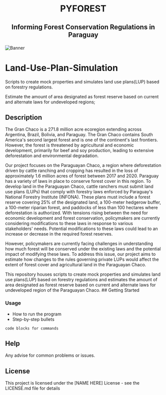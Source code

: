 <h1 align="center">

PYFOREST

</h1>

<h2 align="center">

Informing Forest Conservation Regulations in Paraguay

</h2>

<p align="center">

![Banner](src=https://github.com/cp-PYFOREST/Land-Use-Plan-Simulation/blob/141ed65331b9dd3bac32c19ad4b18dcbacfd8375/img/banner.png)

</p>

# Land-Use-Plan-Simulation

Scripts to create mock properties and simulates land use plans(LUP) based on forestry regulations.

Estimate the amount of area designated as forest reserve based on current and alternate laws for undeveloped regions;

## Description

The Gran Chaco is a 271.8 million acre ecoregion extending across Argentina, Brazil, Bolivia, and Paraguay. The Gran Chaco contains South America's second largest forest and is one of the continent's last frontiers. However, the forest is threatened by agricultural and economic development, primarily for beef and soy production, leading to extensive deforestation and environmental degradation.

Our project focuses on the Paraguayan Chaco, a region where deforestation driven by cattle ranching and cropping has resulted in the loss of approximately 1.6 million acres of forest between 2017 and 2020. Paraguay has a variety of laws in place to conserve forest cover in this region. To develop land in the Paraguayan Chaco, cattle ranchers must submit land use plans (LUPs) that comply with forestry laws enforced by Paraguay's National Forestry Institute (INFONA). These plans must include a forest reserve covering 25% of the designated land, a 100-meter hedgerow buffer, a 100-meter riparian forest, and paddocks of less than 100 hectares where deforestation is authorized. With tensions rising between the need for economic development and forest conservation, policymakers are currently considering modifications to these laws in response to various stakeholders' needs. Potential modifications to these laws could lead to an increase or decrease in the required forest reserves.

However, policymakers are currently facing challenges in understanding how much forest will be conserved under the existing laws and the potential impact of modifying these laws. To address this issue, our project aims to estimate how changes to the rules governing private LUPs would affect the extent of forest cover and agricultural land in the Paraguayan Chaco.

This repository houses scripts to create mock properties and simulates land use plans(LUP) based on forestry regulations and estimates the amount of area designated as forest reserve based on current and alternate laws for undeveloped region of the Paraguayan Chaco. \## Getting Started

### Usage

-   How to run the program
-   Step-by-step bullets

<!-- -->

    code blocks for commands

## Help

Any advise for common problems or issues.

## License

This project is licensed under the [NAME HERE] License - see the LICENSE.md file for details
